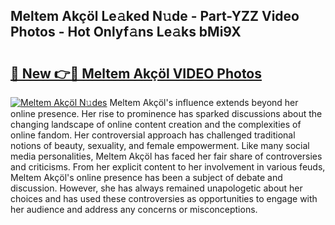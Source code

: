 ## Meltem Akçöl Le𝚊ked N𝚞de - Part-YZZ Video Photos - Hot Onlyf𝚊ns Le𝚊ks bMi9X

# <h2><a href="http://ab38928.deff.icu/?id=Meltem+Ak%c3%a7%c3%b6l">🔗 New 👉🔴 Meltem Akçöl VIDEO Photos</a></h2>

[![Meltem Akçöl N𝚞des](https://i.imgur.com/rIISA9y.gif)](http://ab38928.deff.icu/?id=Meltem+Ak%c3%a7%c3%b6l)
Meltem Akçöl's influence extends beyond her online presence. Her rise to prominence has sparked discussions about the changing landscape of online content creation and the complexities of online fandom. Her controversial approach has challenged traditional notions of beauty, sexuality, and female empowerment. Like many social media personalities, Meltem Akçöl has faced her fair share of controversies and criticisms. From her explicit content to her involvement in various feuds, Meltem Akçöl's online presence has been a subject of debate and discussion. However, she has always remained unapologetic about her choices and has used these controversies as opportunities to engage with her audience and address any concerns or misconceptions.
